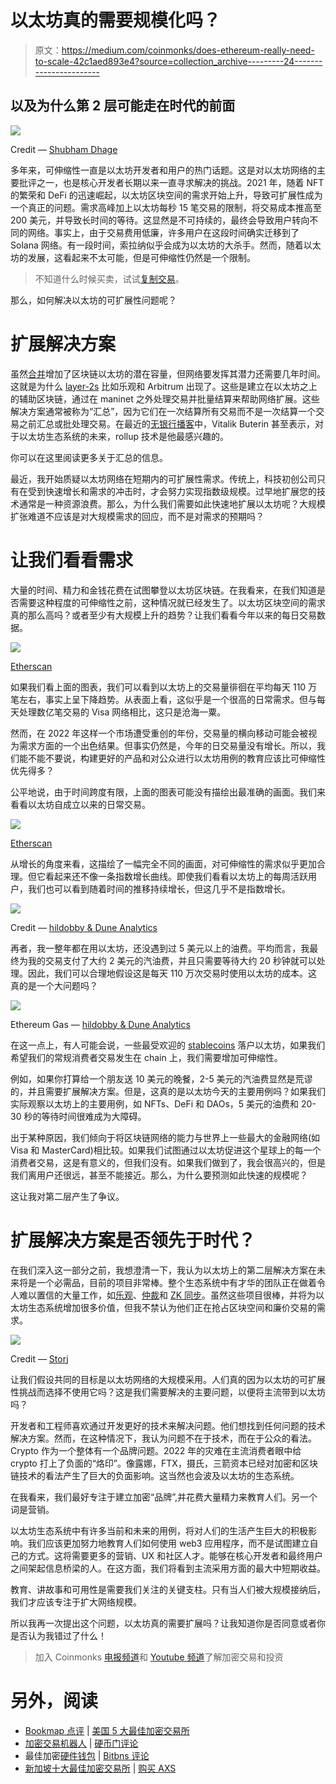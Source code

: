 # 以太坊真的需要规模化吗？

> 原文：<https://medium.com/coinmonks/does-ethereum-really-need-to-scale-42c1aed893e4?source=collection_archive---------24----------------------->

## 以及为什么第 2 层可能走在时代的前面

![](img/59d31a90ba3a801093bc95ff22197fcb.png)

Credit — [Shubham Dhage](https://unsplash.com/@theshubhamdhage)

多年来，可伸缩性一直是以太坊开发者和用户的热门话题。这是对以太坊网络的主要批评之一，也是核心开发者长期以来一直寻求解决的挑战。2021 年，随着 NFT 的繁荣和 DeFi 的迅速崛起，以太坊区块空间的需求开始上升，导致可扩展性成为一个真正的问题。需求高峰加上以太坊每秒 15 笔交易的限制，将交易成本推高至 200 美元，并导致长时间的等待。这显然是不可持续的，最终会导致用户转向不同的网络。事实上，由于交易费用低廉，许多用户在这段时间确实迁移到了 Solana 网络。有一段时间，索拉纳似乎会成为以太坊的大杀手。然而，随着以太坊的发展，这看起来不太可能，但是可伸缩性仍然是一个限制。

> 不知道什么时候买卖，试试[复制交易](http://coincodecap.com/go/bityard)。

那么，如何解决以太坊的可扩展性问题呢？

# 扩展解决方案

虽然[合并](/coinmonks/the-ethereum-merge-what-you-need-to-know-de3fe0cca236)增加了区块链以太坊的潜在容量，但网络要发挥其潜力还需要几年时间。这就是为什么 [layer-2s](/@callumcarlstrom/layer-2-the-town-square-of-blockchains-ae2c91beeb7d) 比如乐观和 Arbitrum 出现了。这些是建立在以太坊之上的辅助区块链，通过在 maninet 之外处理交易并批量结算来帮助网络扩展。这些解决方案通常被称为“汇总”，因为它们在一次结算所有交易而不是一次结算一个交易之前汇总或批处理交易。在最近的[无银行播客](https://www.youtube.com/watch?v=QXKqIIf6_AE)中，Vitalik Buterin 甚至表示，对于以太坊生态系统的未来，rollup 技术是他最感兴趣的。

你可以在这里阅读更多关于汇总的信息。

最近，我开始质疑以太坊网络在短期内的可扩展性需求。传统上，科技初创公司只有在受到快速增长和需求的冲击时，才会努力实现指数级规模。过早地扩展您的技术通常是一种资源浪费。那么，为什么我们需要如此快速地扩展以太坊呢？大规模扩张难道不应该是对大规模需求的回应，而不是对需求的预期吗？

# 让我们看看需求

大量的时间、精力和金钱花费在试图攀登以太坊区块链。在我看来，在我们知道是否需要这种程度的可伸缩性之前，这种情况就已经发生了。以太坊区块空间的需求真的那么高吗？或者至少有大规模上升的趋势？让我们看看今年以来的每日交易数据。

![](img/adebe73c2f5e2dac56729565a01737c7.png)

[Etherscan](https://etherscan.io/chart/tx)

如果我们看上面的图表，我们可以看到以太坊上的交易量徘徊在平均每天 110 万笔左右，事实上呈下降趋势。从表面上看，这似乎是一个很高的日常需求。但与每天处理数亿笔交易的 Visa 网络相比，这只是沧海一粟。

然而，在 2022 年这样一个市场遭受重创的年份，交易量的横向移动可能会被视为需求方面的一个出色结果。但事实仍然是，今年的日交易量没有增长。所以，我们能不能不要说，构建更好的产品和对公众进行以太坊用例的教育应该比可伸缩性优先得多？

公平地说，由于时间跨度有限，上面的图表可能没有描绘出最准确的画面。我们来看看以太坊自成立以来的日常交易。

![](img/c135d11a3bf7d4026c7adec211d13c3c.png)

[Etherscan](https://etherscan.io/chart/tx)

从增长的角度来看，这描绘了一幅完全不同的画面，对可伸缩性的需求似乎更加合理。但它看起来还不像一条指数增长曲线。即使我们看看以太坊上的每周活跃用户，我们也可以看到随着时间的推移持续增长，但这几乎不是指数增长。

![](img/9190548f85cc58ea4c420a2d7cc6edb9.png)

Credit — [hildobby & Dune Analytics](https://dune.com/hildobby/Ethereum-Overview)

再者，我一整年都在用以太坊，还没遇到过 5 美元以上的油费。平均而言，我最终为我的交易支付了大约 2 美元的汽油费，并且只需要等待大约 20 秒钟就可以处理。因此，我们可以合理地假设这是每天 110 万次交易时使用以太坊的成本。这真的是一个大问题吗？

![](img/e50c76559222b4d7f42f04b75380654e.png)

Ethereum Gas — [hildobby & Dune Analytics](https://dune.com/hildobby/Ethereum-Overview)

在这一点上，有人可能会说，一些最受欢迎的 [stablecoins](/block6/what-are-stablecoins-bc992bd226b7) 落户以太坊，如果我们希望我们的常规消费者交易发生在 chain 上，我们需要增加可伸缩性。

例如，如果你打算给一个朋友送 10 美元的晚餐，2-5 美元的汽油费显然是荒谬的，并且需要扩展解决方案。但是，这真的是以太坊今天的主要用例吗？如果我们实际观察以太坊上的主要用例，如 NFTs、DeFi 和 DAOs，5 美元的油费和 20-30 秒的等待时间很难成为大障碍。

出于某种原因，我们倾向于将区块链网络的能力与世界上一些最大的金融网络(如 Visa 和 MasterCard)相比较。如果我们试图通过以太坊促进这个星球上的每一个消费者交易，这是有意义的，但我们没有。如果我们做到了，我会很高兴的，但是我们离用户还很远，甚至不能接近。那么，为什么要预测如此快速的规模呢？

这让我对第二层产生了争议。

# 扩展解决方案是否领先于时代？

在我们深入这一部分之前，我想澄清一下，我认为以太坊上的第二层解决方案在未来将是一个必需品，目前的项目非常棒。整个生态系统中有才华的团队正在做着令人难以置信的大量工作，如[乐观](https://www.optimism.io/)、[仲裁](https://arbitrum.io/)和 [ZK 同步](https://zksync.io/)。虽然这些项目很棒，并将为以太坊生态系统增加很多价值，但我不禁认为他们正在抢占区块空间和廉价交易的需求。

![](img/9590d39347a22f57302163bebdb0e055.png)

Credit — [Storj](https://www.storj.io/blog/zk-rollup-integration-with-storj-for-host-payments)

让我们假设共同的目标是以太坊网络的大规模采用。人们真的因为以太坊的可扩展性挑战而选择不使用它吗？这是我们需要解决的主要问题，以便将主流带到以太坊吗？

开发者和工程师喜欢通过开发更好的技术来解决问题。他们想找到任何问题的技术解决方案。然而，在这种情况下，我认为问题不在于技术，而在于公众的看法。Crypto 作为一个整体有一个品牌问题。2022 年的灾难在主流消费者眼中给 crypto 打上了负面的“烙印”。像露娜，FTX，摄氏，三箭资本已经对加密和区块链技术的看法产生了巨大的负面影响。这当然也会波及以太坊的生态系统。

在我看来，我们最好专注于建立加密“品牌”,并花费大量精力来教育人们。另一个词是营销。

以太坊生态系统中有许多当前和未来的用例，将对人们的生活产生巨大的积极影响。我们应该更加努力地教育人们如何使用 web3 应用程序，而不是试图建立自己的方式。这将需要更多的营销、UX 和社区人才。能够在核心开发者和最终用户之间架起信息桥梁的人。在这方面，我们将看到主流采用方面的最大中短期收益。

教育、讲故事和可用性是需要我们关注的关键支柱。只有当人们被大规模接纳后，我们才应该专注于扩大网络规模。

所以我再一次提出这个问题，以太坊真的需要扩展吗？让我知道你是否同意或者你是否认为我错过了什么！

> 加入 Coinmonks [电报频道](https://t.me/coincodecap)和 [Youtube 频道](https://www.youtube.com/c/coinmonks/videos)了解加密交易和投资

# 另外，阅读

*   [Bookmap 点评](https://coincodecap.com/bookmap-review-2021-best-trading-software) | [美国 5 大最佳加密交易所](https://coincodecap.com/crypto-exchange-usa)
*   [加密交易机器人](/coinmonks/crypto-trading-bot-c2ffce8acb2a) | [硬币门评论](https://coincodecap.com/coingate-review)
*   最佳加密[硬件钱包](/coinmonks/hardware-wallets-dfa1211730c6) | [Bitbns 评论](/coinmonks/bitbns-review-38256a07e161)
*   [新加坡十大最佳加密交易所](https://coincodecap.com/crypto-exchange-in-singapore) | [购买 AXS](https://coincodecap.com/buy-axs-token)